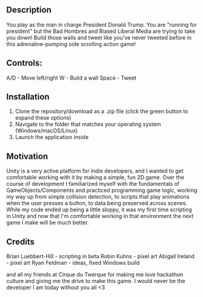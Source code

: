## Description

You play as the man in charge President Donald Trump. You are "running for president" but the Bad Hombres and Biased Liberal Media are trying to take you down! Build those walls and tweet like you've never tweeted before in this adrenaline-pumping side scrolling action game!

## Controls:

A/D - Move left/right
W - Build a wall
Space - Tweet

## Installation

1. Clone the repository/download as a .zip file (click the green button to expand these options)
2. Navigate to the folder that matches your operating system (Windows/macOS/Linux)
3. Launch the application inside

## Motivation

Unity is a very active platform for indie developers, and I wanted to get comfortable working with it by making a simple, fun 2D game. Over the course of development I familiarized myself with the fundamentals of GameObjects/Components and practiced programming game logic, working my way up from simple collision detection, to scripts that play animations when the user presses a button, to data being preserved across scenes. While my code ended up being a little sloppy, it was my first time scripting in Unity and now that I'm comfortable working in that environment the next game I make will be much better.

## Credits

Brian Luebbert-Hill - scripting in beta
Robin Kuhns - pixel art
Abigail Ireland - pixel art
Ryan Feldman - ideas, fixed Windows build

and all my friends at Cirque du Twerque for making me love hackathon culture and giving me the drive to make this game. I would never be the developer I am today without you all <3